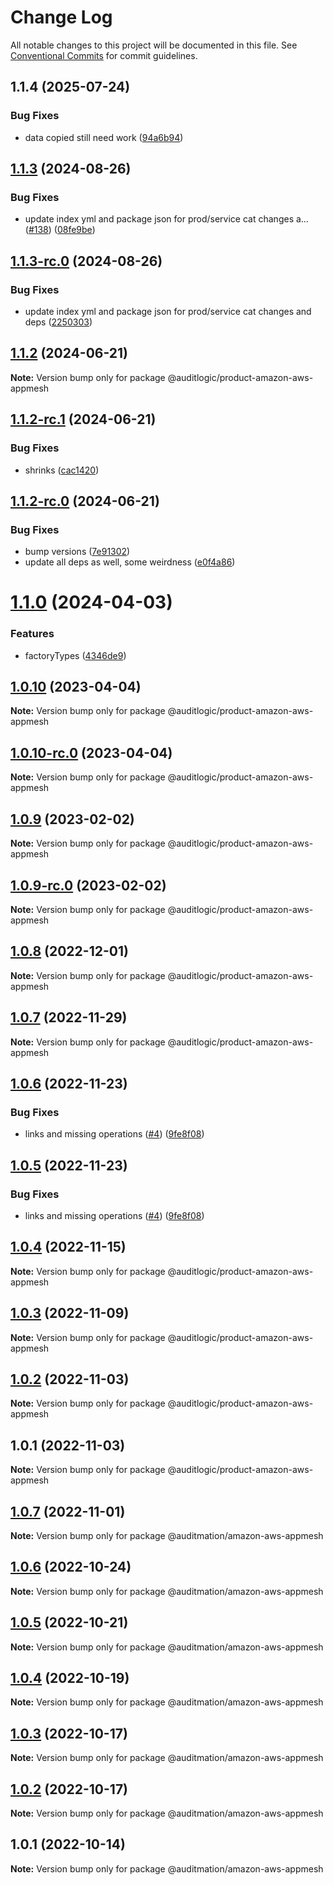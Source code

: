 # Change Log

All notable changes to this project will be documented in this file.
See [Conventional Commits](https://conventionalcommits.org) for commit guidelines.

## 1.1.4 (2025-07-24)


### Bug Fixes

* data copied still need work ([94a6b94](https://github.com/zerobias-org/product/commit/94a6b942fb0516367548599d739529536132755a))





## [1.1.3](https://github.com/auditlogic/product/compare/@auditlogic/product-amazon-aws-appmesh@1.1.2...@auditlogic/product-amazon-aws-appmesh@1.1.3) (2024-08-26)


### Bug Fixes

* update index yml and package json for prod/service cat changes a… ([#138](https://github.com/auditlogic/product/issues/138)) ([08fe9be](https://github.com/auditlogic/product/commit/08fe9beb1c8457462a19bc69caa02e6212d97e1a))





## [1.1.3-rc.0](https://github.com/auditlogic/product/compare/@auditlogic/product-amazon-aws-appmesh@1.1.2...@auditlogic/product-amazon-aws-appmesh@1.1.3-rc.0) (2024-08-26)


### Bug Fixes

* update index yml and package json for prod/service cat changes and deps ([2250303](https://github.com/auditlogic/product/commit/225030363a363608240135b7ebed386b28f01e4b))





## [1.1.2](https://github.com/auditlogic/product/compare/@auditlogic/product-amazon-aws-appmesh@1.1.2-rc.1...@auditlogic/product-amazon-aws-appmesh@1.1.2) (2024-06-21)

**Note:** Version bump only for package @auditlogic/product-amazon-aws-appmesh





## [1.1.2-rc.1](https://github.com/auditlogic/product/compare/@auditlogic/product-amazon-aws-appmesh@1.1.2-rc.0...@auditlogic/product-amazon-aws-appmesh@1.1.2-rc.1) (2024-06-21)


### Bug Fixes

* shrinks ([cac1420](https://github.com/auditlogic/product/commit/cac14200fefcd8183ab69fe89a47bd3f70f563e9))





## [1.1.2-rc.0](https://github.com/auditlogic/product/compare/@auditlogic/product-amazon-aws-appmesh@1.1.0...@auditlogic/product-amazon-aws-appmesh@1.1.2-rc.0) (2024-06-21)


### Bug Fixes

* bump versions ([7e91302](https://github.com/auditlogic/product/commit/7e913023b8b312150ed7762c32fbbe616be71de5))
* update all deps as well, some weirdness ([e0f4a86](https://github.com/auditlogic/product/commit/e0f4a864714e2d3de6bbf3da014d5312fe53be2f))





# [1.1.0](https://github.com/auditlogic/product/compare/@auditlogic/product-amazon-aws-appmesh@1.0.10...@auditlogic/product-amazon-aws-appmesh@1.1.0) (2024-04-03)


### Features

* factoryTypes ([4346de9](https://github.com/auditlogic/product/commit/4346de92693aee892fccf725338ffc7b80ab182b))





## [1.0.10](https://github.com/auditlogic/product/compare/@auditlogic/product-amazon-aws-appmesh@1.0.9...@auditlogic/product-amazon-aws-appmesh@1.0.10) (2023-04-04)

**Note:** Version bump only for package @auditlogic/product-amazon-aws-appmesh





## [1.0.10-rc.0](https://github.com/auditlogic/product/compare/@auditlogic/product-amazon-aws-appmesh@1.0.9...@auditlogic/product-amazon-aws-appmesh@1.0.10-rc.0) (2023-04-04)

**Note:** Version bump only for package @auditlogic/product-amazon-aws-appmesh





## [1.0.9](https://github.com/auditlogic/product/compare/@auditlogic/product-amazon-aws-appmesh@1.0.8...@auditlogic/product-amazon-aws-appmesh@1.0.9) (2023-02-02)

**Note:** Version bump only for package @auditlogic/product-amazon-aws-appmesh





## [1.0.9-rc.0](https://github.com/auditlogic/product/compare/@auditlogic/product-amazon-aws-appmesh@1.0.8...@auditlogic/product-amazon-aws-appmesh@1.0.9-rc.0) (2023-02-02)

**Note:** Version bump only for package @auditlogic/product-amazon-aws-appmesh





## [1.0.8](https://github.com/auditlogic/product/compare/@auditlogic/product-amazon-aws-appmesh@1.0.7...@auditlogic/product-amazon-aws-appmesh@1.0.8) (2022-12-01)

**Note:** Version bump only for package @auditlogic/product-amazon-aws-appmesh





## [1.0.7](https://github.com/auditlogic/product/compare/@auditlogic/product-amazon-aws-appmesh@1.0.6...@auditlogic/product-amazon-aws-appmesh@1.0.7) (2022-11-29)

**Note:** Version bump only for package @auditlogic/product-amazon-aws-appmesh





## [1.0.6](https://github.com/auditlogic/product/compare/@auditlogic/product-amazon-aws-appmesh@1.0.4...@auditlogic/product-amazon-aws-appmesh@1.0.6) (2022-11-23)


### Bug Fixes

* links and missing operations ([#4](https://github.com/auditlogic/product/issues/4)) ([9fe8f08](https://github.com/auditlogic/product/commit/9fe8f08fe7c57fdb79f991ac35bd6ac2e7dcad38))





## [1.0.5](https://github.com/auditlogic/product/compare/@auditlogic/product-amazon-aws-appmesh@1.0.4...@auditlogic/product-amazon-aws-appmesh@1.0.5) (2022-11-23)


### Bug Fixes

* links and missing operations ([#4](https://github.com/auditlogic/product/issues/4)) ([9fe8f08](https://github.com/auditlogic/product/commit/9fe8f08fe7c57fdb79f991ac35bd6ac2e7dcad38))





## [1.0.4](https://github.com/auditlogic/product/compare/@auditlogic/product-amazon-aws-appmesh@1.0.3...@auditlogic/product-amazon-aws-appmesh@1.0.4) (2022-11-15)

**Note:** Version bump only for package @auditlogic/product-amazon-aws-appmesh





## [1.0.3](https://github.com/auditlogic/product/compare/@auditlogic/product-amazon-aws-appmesh@1.0.2...@auditlogic/product-amazon-aws-appmesh@1.0.3) (2022-11-09)

**Note:** Version bump only for package @auditlogic/product-amazon-aws-appmesh





## [1.0.2](https://github.com/auditlogic/product/compare/@auditlogic/product-amazon-aws-appmesh@1.0.1...@auditlogic/product-amazon-aws-appmesh@1.0.2) (2022-11-03)

**Note:** Version bump only for package @auditlogic/product-amazon-aws-appmesh





## 1.0.1 (2022-11-03)

**Note:** Version bump only for package @auditlogic/product-amazon-aws-appmesh





## [1.0.7](https://github.com/auditmation/store-content/compare/@auditmation/amazon-aws-appmesh@1.0.6...@auditmation/amazon-aws-appmesh@1.0.7) (2022-11-01)

**Note:** Version bump only for package @auditmation/amazon-aws-appmesh





## [1.0.6](https://github.com/auditmation/store-content/compare/@auditmation/amazon-aws-appmesh@1.0.5...@auditmation/amazon-aws-appmesh@1.0.6) (2022-10-24)

**Note:** Version bump only for package @auditmation/amazon-aws-appmesh





## [1.0.5](https://github.com/auditmation/store-content/compare/@auditmation/amazon-aws-appmesh@1.0.4...@auditmation/amazon-aws-appmesh@1.0.5) (2022-10-21)

**Note:** Version bump only for package @auditmation/amazon-aws-appmesh





## [1.0.4](https://github.com/auditmation/store-content/compare/@auditmation/amazon-aws-appmesh@1.0.3...@auditmation/amazon-aws-appmesh@1.0.4) (2022-10-19)

**Note:** Version bump only for package @auditmation/amazon-aws-appmesh





## [1.0.3](https://github.com/auditmation/store-content/compare/@auditmation/amazon-aws-appmesh@1.0.2...@auditmation/amazon-aws-appmesh@1.0.3) (2022-10-17)

**Note:** Version bump only for package @auditmation/amazon-aws-appmesh





## [1.0.2](https://github.com/auditmation/store-content/compare/@auditmation/amazon-aws-appmesh@1.0.1...@auditmation/amazon-aws-appmesh@1.0.2) (2022-10-17)

**Note:** Version bump only for package @auditmation/amazon-aws-appmesh





## 1.0.1 (2022-10-14)

**Note:** Version bump only for package @auditmation/amazon-aws-appmesh
